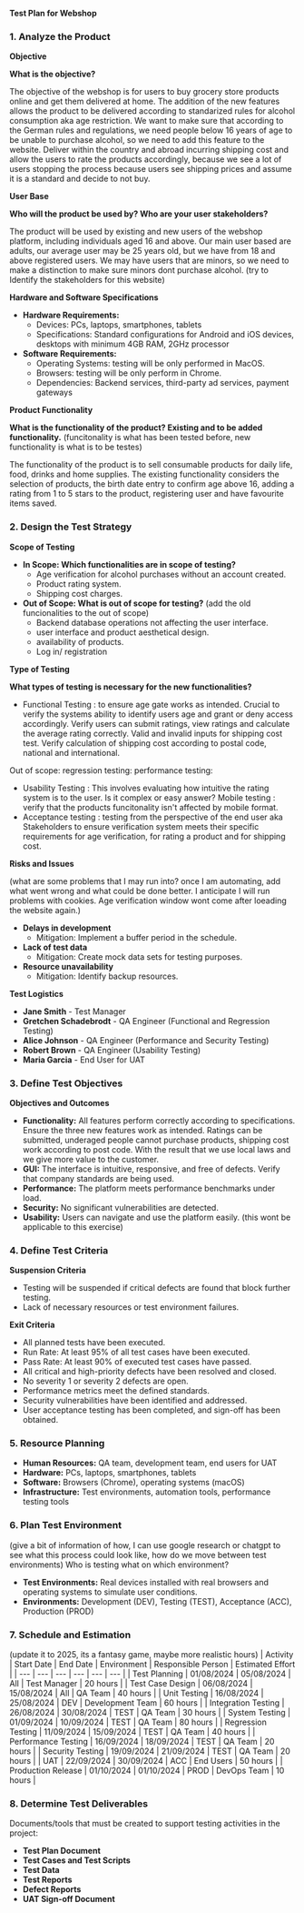 **Test Plan for Webshop**

### **1. Analyze the Product**

**Objective**

**What is the objective?**

The objective of the webshop is for users to buy grocery store products online and get them delivered at home. 
The addition of the new features allows the product to be delivered according to standarized rules for alcohol consumption aka age restriction.
We want to make sure that according to the German rules and regulations, we need people below 16 years of age to be unable to purchase alcohol,
so we need to add this feature to the website. 
Deliver within the country and abroad incurring shipping cost and allow the users to rate the products accordingly, because 
we see a lot of users stopping the process because users see shipping prices and assume it is a standard and decide to not buy.

**User Base**

**Who will the product be used by? Who are your user stakeholders?**

The product will be used by existing and new users of the webshop platform, including individuals aged 16 and above. 
Our main user based are adults, our average user may be 25 years old, but we have from 18 and above registered users. We may have users
that are minors, so we need to make a distinction to make sure minors dont purchase alcohol.
(try to Identify the stakeholders for this website)

**Hardware and Software Specifications**

- **Hardware Requirements:**
    - Devices: PCs, laptops, smartphones, tablets
    - Specifications: Standard configurations for Android and iOS devices, desktops with minimum 4GB RAM, 2GHz processor
- **Software Requirements:**
    - Operating Systems: testing will be only performed in MacOS. 
    - Browsers: testing will be only perform in Chrome.
    - Dependencies: Backend services, third-party ad services, payment gateways

**Product Functionality**

**What is the functionality of the product? Existing and to be added functionality.**
(funcitonality is what has been tested before, new functionality is what is to be testes)

The functionality of the product is to sell consumable products for daily life, food, drinks and home supplies. 
The existing functionality considers the selection of products, the birth date entry to confirm age above 16, 
adding a rating from 1 to 5 stars to the product, registering user and have favourite items saved. 

### **2. Design the Test Strategy**

**Scope of Testing**

- **In Scope: Which functionalities are in scope of testing?**
    - Age verification for alcohol purchases without an account created.
    - Product rating system.
    - Shipping cost charges.
- **Out of Scope: What is out of scope for testing?** (add the old funcionalities to the out of scope)
    - Backend database operations not affecting the user interface.
    - user interface and product aesthetical design.
    - availability of products.
    - Log in/ registration 

**Type of Testing**

**What types of testing is necessary for the new functionalities?**

- Functional Testing : to ensure age gate works as intended. Crucial to verify the systems ability to identify users age
and grant or deny access accordingly. Verify users can submit ratings, view ratings and calculate the average rating correctly.
Valid and invalid inputs for shipping cost test. Verify calculation of shipping cost according to postal code, national and international.




Out of scope:
regression testing:
performance testing:
- Usability Testing : This involves evaluating how intuitive the rating system is to the user. Is it complex or easy answer? Mobile testing : verify that the products 
funcitonality isn't affected by mobile format.
- Acceptance testing : testing from the perspective of the end user aka Stakeholders to ensure verification system meets their specific requirements
for age verification, for rating a product and for shipping cost. 

**Risks and Issues**

(what are some problems that I may run into? once I am automating, add what went wrong and what could be done better. I anticipate I will run 
problems with cookies. Age verification window wont come after loeading the website again.)

- **Delays in development**
    - Mitigation: Implement a buffer period in the schedule.
- **Lack of test data**
    - Mitigation: Create mock data sets for testing purposes.
- **Resource unavailability**
    - Mitigation: Identify backup resources.

**Test Logistics**

- **Jane Smith** - Test Manager
- **Gretchen Schadebrodt** - QA Engineer (Functional and Regression Testing)
- **Alice Johnson** - QA Engineer (Performance and Security Testing)
- **Robert Brown** - QA Engineer (Usability Testing)
- **Maria Garcia** - End User for UAT

### **3. Define Test Objectives**

**Objectives and Outcomes**

- **Functionality:** All features perform correctly according to specifications. Ensure the three new features work as intended.
Ratings can be submitted, underaged people cannot purchase products, shipping cost work according to post code. With the result that
we use local laws and we give more value to the customer.
- **GUI:** The interface is intuitive, responsive, and free of defects. Verify that company standards are being used.
- **Performance:** The platform meets performance benchmarks under load.
- **Security:** No significant vulnerabilities are detected.
- **Usability:** Users can navigate and use the platform easily. (this wont be applicable to this exercise)

### **4. Define Test Criteria**

**Suspension Criteria**

- Testing will be suspended if critical defects are found that block further testing.
- Lack of necessary resources or test environment failures.

**Exit Criteria**

- All planned tests have been executed.
- Run Rate: At least 95% of all test cases have been executed.
- Pass Rate: At least 90% of executed test cases have passed.
- All critical and high-priority defects have been resolved and closed.
- No severity 1 or severity 2 defects are open.
- Performance metrics meet the defined standards.
- Security vulnerabilities have been identified and addressed.
- User acceptance testing has been completed, and sign-off has been obtained.

### **5. Resource Planning**

- **Human Resources:** QA team, development team, end users for UAT
- **Hardware:** PCs, laptops, smartphones, tablets
- **Software:** Browsers (Chrome), operating systems (macOS)
- **Infrastructure:** Test environments, automation tools, performance testing tools

### **6. Plan Test Environment**

(give a bit of information of how, I can use google research or chatgpt to see what this process could look like, how do
we move between test environments) Who is testing what on which environment? 
- **Test Environments:** Real devices installed with real browsers and operating systems to simulate user conditions.
- **Environments:** Development (DEV), Testing (TEST), Acceptance (ACC), Production (PROD)

### **7. Schedule and Estimation**
(update it to 2025, its a fantasy game, maybe more realistic hours)
| Activity | Start Date | End Date | Environment | Responsible Person | Estimated Effort |
| --- | --- | --- | --- | --- | --- |
| Test Planning | 01/08/2024 | 05/08/2024 | All | Test Manager | 20 hours |
| Test Case Design | 06/08/2024 | 15/08/2024 | All | QA Team | 40 hours |
| Unit Testing | 16/08/2024 | 25/08/2024 | DEV | Development Team | 60 hours |
| Integration Testing | 26/08/2024 | 30/08/2024 | TEST | QA Team | 30 hours |
| System Testing | 01/09/2024 | 10/09/2024 | TEST | QA Team | 80 hours |
| Regression Testing | 11/09/2024 | 15/09/2024 | TEST | QA Team | 40 hours |
| Performance Testing | 16/09/2024 | 18/09/2024 | TEST | QA Team | 20 hours |
| Security Testing | 19/09/2024 | 21/09/2024 | TEST | QA Team | 20 hours |
| UAT | 22/09/2024 | 30/09/2024 | ACC | End Users | 50 hours |
| Production Release | 01/10/2024 | 01/10/2024 | PROD | DevOps Team | 10 hours |

### **8. Determine Test Deliverables**

Documents/tools that must be created to support testing activities in the project:

- **Test Plan Document**
- **Test Cases and Test Scripts**
- **Test Data**
- **Test Reports**
- **Defect Reports**
- **UAT Sign-off Document**
